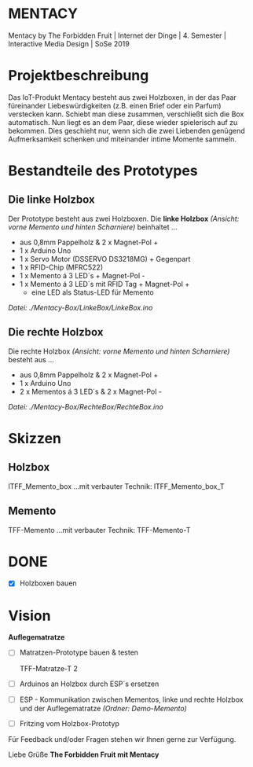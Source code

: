 # MENTACY

Mentacy by The Forbidden Fruit | Internet der Dinge | 4. Semester | Interactive Media Design | SoSe 2019

<h1><b>Projektbeschreibung</b></h1>

Das IoT-Produkt Mentacy besteht aus zwei Holzboxen, in der das Paar füreinander Liebeswürdigkeiten (z.B. einen Brief oder ein Parfum) verstecken kann. Schiebt man diese zusammen, verschließt sich die Box automatisch. Nun liegt es an dem Paar, diese wieder spielerisch auf zu bekommen. Dies geschieht nur, wenn sich die zwei Liebenden genügend Aufmerksamkeit schenken und miteinander intime Momente sammeln.

<h1>Bestandteile des Prototypes</h1>

<h2>Die linke Holzbox</h2>

Der Prototype besteht aus zwei Holzboxen. Die <b>linke Holzbox</b> <i>(Ansicht: vorne Memento und hinten Scharniere)</i> beinhaltet …

  - aus 0,8mm Pappelholz & 2 x Magnet-Pol +
  - 1 x Arduino Uno
  - 1 x Servo Motor (DSSERVO DS3218MG) + Gegenpart
  - 1 x RFID-Chip (MFRC522)
  - 1 x Memento á 3 LED´s + Magnet-Pol -
  - 1 x Memento á 3 LED´s mit RFID Tag + Magnet-Pol +
     - eine LED als Status-LED für Memento

<i>Datei: ./Mentacy-Box/LinkeBox/LinkeBox.ino</i>

<h2>Die rechte Holzbox</h2>

Die </b>rechte Holzbox</b> <i>(Ansicht: vorne Memento und hinten Scharniere)</i> besteht aus …

  - aus 0,8mm Pappelholz & 2 x Magnet-Pol +
  - 1 x Arduino Uno
  - 2 x Mementos á 3 LED´s & 2 x Magnet-Pol -

<i>Datei: ./Mentacy-Box/RechteBox/RechteBox.ino</i>

<h1>Skizzen</h1>
<h2>Holzbox</h2>

lTFF_Memento_box …mit verbauter Technik: lTFF_Memento_box_T
<h2>Memento</h2>

TFF-Memento …mit verbauter Technik: TFF-Memento-T

<h1>DONE</h1>

- [x] Holzboxen bauen


<h1>Vision</h1>

<b>Auflegematratze</b>

- [ ] Matratzen-Prototype bauen & testen
    
    TFF-Matratze-T 2

- [ ] Arduinos an Holzbox durch ESP´s ersetzen

- [ ] ESP - Kommunikation zwischen Mementos, linke und rechte Holzbox und der Auflegematratze <i>(Ordner: Demo-Memento)</i>

- [ ] Fritzing vom Holzbox-Prototyp

Für Feedback und/oder Fragen stehen wir Ihnen gerne zur Verfügung.

Liebe Grüße
<b>The Forbidden Fruit mit Mentacy</b>
